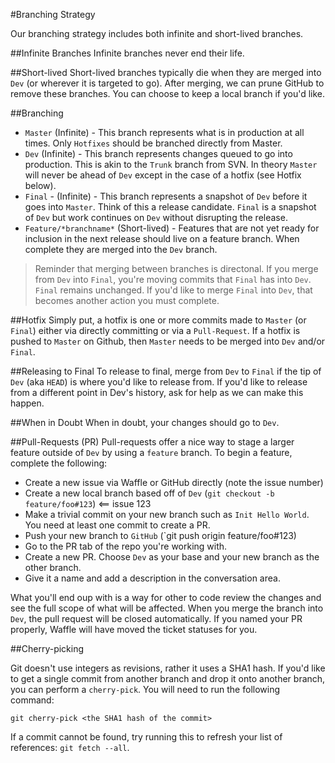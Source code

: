 #Branching Strategy

Our branching strategy includes both infinite and short-lived branches.

##Infinite Branches
Infinite branches never end their life. 

##Short-lived
Short-lived branches typically die when they are merged into `Dev` (or wherever it is targeted to go). After merging, we can prune GitHub to remove these branches. You can choose to keep a local branch if you'd like.

##Branching
- `Master` (Infinite) - This branch represents what is in production at all times. Only `Hotfixes` should be branched directly from Master.
- `Dev` (Infinite) - This branch represents changes queued to go into production. This is akin to the `Trunk` branch from SVN. In theory `Master` will never be ahead of `Dev` except in the case of a hotfix (see Hotfix below).
- `Final` - (Infinite) - This branch represents a snapshot of `Dev` before it goes into `Master`. Think of this a release candidate. `Final` is a snapshot of `Dev` but work continues on `Dev` without disrupting the release.
- `Feature/*branchname*` (Short-lived) - Features that are not yet ready for inclusion in the next release should live on a feature branch. When complete they are merged into the `Dev` branch.

>Reminder that merging between branches is directonal. If you merge from `Dev` into `Final`, you're moving commits that `Final` has into `Dev`. `Final` remains unchanged. If you'd like to merge `Final` into `Dev`, that becomes another action you must complete.

##Hotfix
Simply put, a hotfix is one or more commits made to `Master` (or `Final`) either via directly committing or via a `Pull-Request`. If a hotfix is pushed to `Master` on Github, then `Master` needs to be merged into `Dev` and/or `Final`.

##Releasing to Final
To release to final, merge from `Dev` to `Final` if the tip of `Dev` (aka `HEAD`) is where you'd like to release from. If you'd like to release from a different point in Dev's history, ask for help as we can make this happen.

##When in Doubt
When in doubt, your changes should go to `Dev`.

##Pull-Requests (PR)
Pull-requests offer a nice way to stage a larger feature outside of `Dev` by using a `feature` branch. To begin a feature, complete the following:

- Create a new issue via Waffle or GitHub directly (note the issue number)
- Create a new local branch based off of `Dev` (`git checkout -b feature/foo#123`) <== issue 123
- Make a trivial commit on your new branch such as `Init Hello World`. You need at least one commit to create a PR.
- Push your new branch to `GitHub` (`git push origin feature/foo#123)
- Go to the PR tab of the repo you're working with.
- Create a new PR. Choose `Dev` as your base and your new branch as the other branch.
- Give it a name and add a description in the conversation area.

What you'll end oup with is a way for other to code review the changes and see the full scope of what will be affected. When you merge the branch into `Dev`, the pull request will be closed automatically. If you named your PR properly, Waffle will have moved the ticket statuses for you.

##Cherry-picking

Git doesn't use integers as revisions, rather it uses a SHA1 hash. If you'd like to get a single commit from another branch and drop it onto another branch, you can perform a `cherry-pick`. You will need to run the following command:

`git cherry-pick <the SHA1 hash of the commit>`

If a commit cannot be found, try running this to refresh your list of references: `git fetch --all`.
